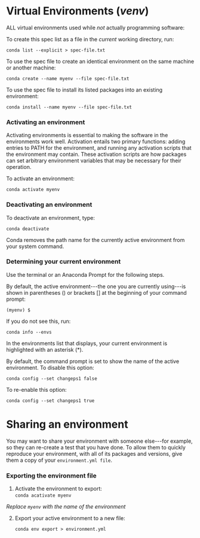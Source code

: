# Virtual Environments (*venv*)
ALL virtual environments used while *not* actually programming software:

To create this spec list as a file in the *current* working directory, run:

    conda list --explicit > spec-file.txt

To use the spec file to create an identical environment on the same machine or another machine:

    conda create --name myenv --file spec-file.txt

To use the spec file to install its listed packages into an existing environment:

    conda install --name myenv --file spec-file.txt

### Activating an environment

Activating environments is essential to making the software in the environments work well. Activation entails two primary functions: adding entries to PATH for the environment, and running any activation scripts that the environment may contain. These activation scripts are how packages can set arbitrary environment variables that may be necessary for their operation.

To activate an environment: 

    conda activate myenv

### Deactivating an environment

To deactivate an environment, type: 
    
    conda deactivate

Conda removes the path name for the currently active environment from your system command.

### Determining your current environment

Use the terminal or an Anaconda Prompt for the following steps.

By default, the active environment---the one you are currently using---is shown in parentheses () or brackets [] at the beginning of your command prompt:

    (myenv) $

If you do not see this, run:

    conda info --envs

In the environments list that displays, your current environment is highlighted with an asterisk (*).

By default, the command prompt is set to show the name of the active environment. To disable this option:

    conda config --set changeps1 false

To re-enable this option:

    conda config --set changeps1 true


# Sharing an environment

You may want to share your environment with someone else---for example, so they can re-create a test that you have done. To allow them to quickly reproduce your environment, with all of its packages and versions, give them a copy of your `environment.yml file`.

### Exporting the environment file

1) Activate the environment to export:  
`conda acativate myenv` 

*Replace `myenv` with the name of the environment*

2) Export your active environment to a new file:

    `conda env export > environment.yml`